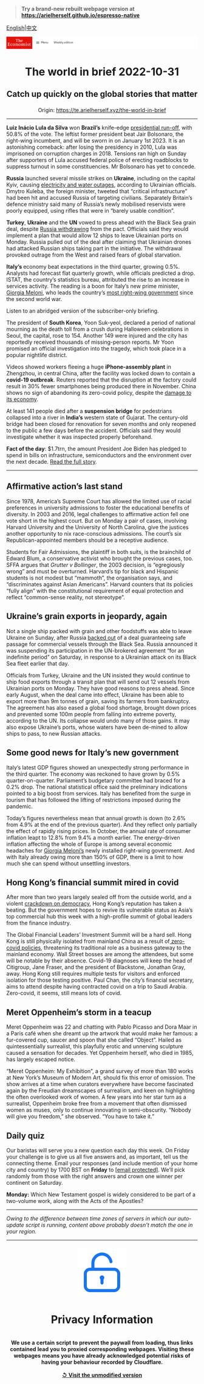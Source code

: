> **Try a brand-new rebuilt webpage version at https://arielherself.github.io/espresso-native**

[English](https://github.com/arielherself/espresso/blob/main/README.md)|[中文](https://github-com.translate.goog/arielherself/espresso/blob/main/README.md?_x_tr_sl=en&_x_tr_tl=zh-CN&_x_tr_hl=zh-CN&_x_tr_pto=wapp)



![The Economist](menubar.png)

# <p align="center">The world in brief 2022-10-31</p>

## <p align="center">Catch up quickly on the global stories that matter</p>

<p align="center">Origin: <a href="https://te.arielherself.xyz/the-world-in-brief">https://te.arielherself.xyz/the-world-in-brief</a><hr>

<strong>Luiz Inácio Lula da Silva</strong> won <strong>Brazil’s</strong> knife-edge [presidential run-off](https://te.arielherself.xyz/the-americas/2022/10/31/luiz-inacio-lula-da-silva-will-be-brazils-next-president), with 50.8% of the vote. The leftist former president beat Jair Bolsonaro, the right-wing incumbent, and will be sworn in on January 1st 2023. It is an astonishing comeback: after losing the presidency in 2010, Lula was imprisoned on corruption charges in 2018. Tensions ran high on Sunday after supporters of Lula accused federal police of erecting roadblocks to suppress turnout in some constituencies. Mr Bolsonaro has yet to concede.

<strong>Russia</strong> launched several missile strikes on <strong>Ukraine</strong>, including on the capital Kyiv, causing [electricity and water outages](https://te.arielherself.xyz/europe/2022/10/24/ukraine-races-to-stop-russia-from-destroying-its-power-grid), according to Ukrainian officials. Dmytro Kuleba, the foreign minister, tweeted that “critical infrastructure” had been hit and accused Russia of targeting civilians. Separately Britain’s defence ministry said many of Russia’s newly mobilised reservists were poorly equipped, using rifles that were in “barely usable condition”.

<strong>Turkey</strong>, <strong>Ukraine</strong> and the <strong>UN</strong> vowed to press ahead with the Black Sea grain deal, despite [Russia withdrawing](https://te.arielherself.xyz/europe/2022/10/30/putin-suspends-a-deal-to-allow-grain-exports-from-ukraine) from the pact. Officials said they would implement a plan that would allow 12 ships to leave Ukrainian ports on Monday. Russia pulled out of the deal after claiming that Ukrainian drones had attacked Russian ships taking part in the initiative. The withdrawal provoked outrage from the West and raised fears of global starvation.

<strong>Italy’s </strong>economy beat expectations in the third quarter, growing 0.5%. Analysts had forecast flat quarterly growth, while officials predicted a drop. ISTAT, the country’s statistics bureau, attributed the rise to an increase in services activity. The reading is a boon for Italy’s new prime minister, [Giorgia Meloni](https://te.arielherself.xyz/europe/2022/10/22/giorgia-meloni-and-her-allies-take-power-in-italy), who leads the country’s [most right-wing government](https://te.arielherself.xyz/leaders/2022/10/27/storm-clouds-loom-for-giorgia-meloni-italys-new-prime-minister) since the second world war.

Listen to an abridged version of the subscriber-only briefing.

The president of <strong>South Korea</strong>, Yoon Suk-yeol, declared a period of national mourning as the death toll from a crush during Halloween celebrations in Seoul, the capital, rose to 154. Another 149 were injured and the city has reportedly received thousands of missing-person reports. Mr Yoon promised an official investigation into the tragedy, which took place in a popular nightlife district.

Videos showed workers fleeing a huge <strong>iPhone-assembly plant</strong> in Zhengzhou, in central China, after the facility was locked down to contain a <strong>covid-19 outbreak</strong>. Reuters reported that the disruption at the factory could result in 30% fewer smartphones being produced there in November. China shows no sign of abandoning its zero-covid policy, despite the [damage to its economy](https://te.arielherself.xyz/china/2022/10/13/china-shows-few-signs-of-loosening-its-zero-covid-policy).

At least 141 people died after a <strong>suspension bridge</strong> for pedestrians collapsed into a river in <strong>India’s </strong>western state of Gujarat. The century-old bridge had been closed for renovation for seven months and only reopened to the public a few days before the accident. Officials said they would investigate whether it was inspected properly beforehand.

<strong>Fact of the day</strong>: $1.7trn, the amount President Joe Biden has pledged to spend in bills on infrastructure, semiconductors and the environment over the next decade. [Read the full story](https://te.arielherself.xyz/briefing/2022/10/27/joe-biden-attempts-the-biggest-overhaul-of-americas-economy-in-decades).

----------

## Affirmative action’s last stand

Since 1978, America’s Supreme Court has allowed the limited use of racial preferences in university admissions to foster the educational benefits of diversity. In 2003 and 2016, legal challenges to affirmative action fell one vote short in the highest court. But on Monday a pair of cases, involving Harvard University and the University of North Carolina, give the justices another opportunity to nix race-conscious admissions. The court’s six Republican-appointed members should be a receptive audience.

Students for Fair Admissions, the plaintiff in both suits, is the brainchild of Edward Blum, a conservative activist who brought the previous cases, too. SFFA argues that <em>Grutter v Bollinger</em>, the 2003 decision, is “egregiously wrong” and must be overturned. Harvard’s tip for black and Hispanic students is not modest but “mammoth”, the organisation says, and “discriminates against Asian Americans”. Harvard counters that its policies “fully align” with the constitutional requirement of equal protection and reflect “common-sense reality, not stereotype”. 

## Ukraine’s grain exports in jeopardy, again

Not a single ship packed with grain and other foodstuffs was able to leave Ukraine on Sunday, after Russia [backed out](https://te.arielherself.xyz/europe/2022/10/30/putin-suspends-a-deal-to-allow-grain-exports-from-ukraine) of a deal guaranteeing safe passage for commercial vessels through the Black Sea. Russia announced it was suspending its participation in the UN-brokered agreement “for an indefinite period” on Saturday, in response to a Ukrainian attack on its Black Sea fleet earlier that day. 

Officials from Turkey, Ukraine and the UN insisted they would continue to ship food exports through a transit plan that will send out 12 vessels from Ukrainian ports on Monday. They have good reasons to press ahead. Since early August, when the deal came into effect, Ukraine has been able to export more than 9m tonnes of grain, saving its farmers from bankruptcy. The agreement has also eased a global food shortage, brought down prices and prevented some 100m people from falling into extreme poverty, according to the UN. Its collapse would undo many of those gains. It may also expose Ukraine’s ports, whose waters have been de-mined to allow ships to pass, to new Russian attacks. 

## Some good news for Italy’s new government

Italy’s latest GDP figures showed an unexpectedly strong performance in the third quarter. The economy was reckoned to have grown by 0.5% quarter-on-quarter. Parliament’s budgetary committee had braced for a 0.2% drop. The national statistical office said the preliminary indications pointed to a big boost from services. Italy has benefited from the surge in tourism that has followed the lifting of restrictions imposed during the pandemic.

Today’s figures nevertheless mean that annual growth is down (to 2.6% from 4.9% at the end of the previous quarter). And they reflect only partially the effect of rapidly rising prices. In October, the annual rate of consumer inflation leapt to 12.8% from 9.4% a month earlier. The energy-driven inflation affecting the whole of Europe is among several economic headaches for [Giorgia Meloni’s](https://te.arielherself.xyz/leaders/2022/10/27/storm-clouds-loom-for-giorgia-meloni-italys-new-prime-minister) newly installed right-wing government. And with Italy already owing more than 150% of GDP, there is a limit to how much she can spend without unsettling investors.

## Hong Kong’s financial summit mired in covid

After more than two years largely sealed off from the outside world, and a violent [crackdown on democracy](https://te.arielherself.xyz/interactive/essay/2022/07/01/how-hong-kong-became-a-police-state), Hong Kong’s reputation has taken a beating. But the government hopes to revive its vulnerable status as Asia’s top commercial hub this week with a high-profile summit of global leaders from the finance industry.

The Global Financial Leaders’ Investment Summit will be a hard sell. Hong Kong is still physically isolated from mainland China as a result of[ zero-covid policies](https://te.arielherself.xyz/china/2022/04/16/the-way-chinese-think-about-covid-19-is-changing), threatening its traditional role as a business gateway to the mainland economy. Wall Street bosses are among the attendees, but some will be notable by their absence. Covid-19 diagnoses will keep the head of Citigroup, Jane Fraser, and the president of Blackstone, Jonathan Gray, away. Hong Kong still requires multiple tests for visitors and enforced isolation for those testing positive. Paul Chan, the city’s financial secretary, aims to attend despite having contracted covid on a trip to Saudi Arabia. Zero-covid, it seems, still means lots of covid.

## Meret Oppenheim’s storm in a teacup

Meret Oppenheim was 22 and chatting with Pablo Picasso and Dora Maar in a Paris café when she dreamt up the artwork that would make her famous: a fur-covered cup, saucer and spoon that she called “Object”. Hailed as quintessentially surrealist, this playfully erotic and unnerving sculpture caused a sensation for decades. Yet Oppenheim herself, who died in 1985, has largely escaped notice. 

“Meret Oppenheim: My Exhibition”, a grand survey of more than 180 works at New York’s Museum of Modern Art, should fix this error of omission. The show arrives at a time when curators everywhere have become fascinated again by the Freudian dreamscapes of surrealism, and keen on highlighting the often overlooked work of women. A few years into her star turn as a surrealist, Oppenheim broke free from a movement that often dismissed women as muses, only to continue innovating in semi-obscurity. “Nobody will give you freedom,” she observed. “You have to take it.”

## Daily quiz

Our baristas will serve you a new question each day this week. On Friday your challenge is to give us all five answers and, as important, tell us the connecting theme. Email your responses (and include mention of your home city and country) by 1700 BST on <strong>Friday</strong> to [<span class="__cf_email__" data-cfemail="e5b4908c9fa09695978096968aa580868a8b8a888c9691cb868a88">[email&#160;protected]</span>](https://mail.google.com/mail/?view=cm&amp;fs=1&amp;tf=1&amp;to=QuizEspresso@te.arielherself.xyz). We’ll pick randomly from those with the right answers and crown one winner per continent on Saturday.

<strong>Monday:</strong> Which New Testament gospel is widely considered to be part of a two-volume work, along with the Acts of the Apostles?

----------

*Owing to the difference between time zones of servers in which our auto-update script is running, content above probably doesn't match the one in your region.*

|<br><div align="center"><img src="unlock.png" /><h1>Privacy Information</h1></div></br>We use a certain script to prevent the paywall from loading, thus links contained lead you to proxied corresponding webpages. Visiting these webpages means you have already acknowledged potential risks of having your behaviour recorded by Cloudflare.<br><br>[&#x21BA; Visit the unmodified version](README.raw.md)<br><br>|
|-----|

